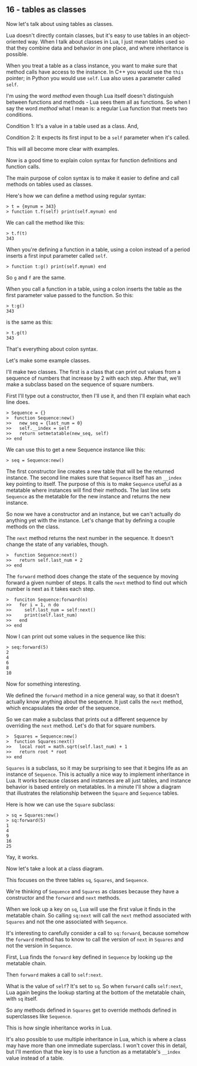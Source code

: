 ## 16 - tables as classes

<!-- 16.1 intro -->

Now let's talk about using tables as classes.

Lua doesn't directly contain classes, but it's
easy to use tables in an object-oriented way.
When I talk about classes in Lua, I just mean
tables used so that they
combine data and behavior in one place, and
where inheritance is possible.

When you treat a table as a class instance, you
want to make sure that method calls have access
to the instance. In C++ you would use the `this`
pointer; in Python you would use `self`.
Lua also uses a parameter called `self`.

I'm using the word *method* even though
Lua itself doesn't distinguish between functions
and methods - Lua sees them all as functions.
So when I say the word *method* what I mean is:
a regular Lua function that meets two conditions.

Condition 1: It's a value in a table used as a class. And,

Condition 2: It expects its first input to be a `self` parameter when it's called.

This will all become more clear with examples.

<!-- 16.2 colon syntax -->

Now is a good time to explain colon syntax for
function definitions and function calls.

The main purpose of colon syntax is to make it easier
to define and call methods on tables used as classes.

Here's how we can define a method using regular syntax:

    > t = {mynum = 343}
    > function t.f(self) print(self.mynum) end

We can call the method like this:

    > t.f(t)
    343

When you're defining a function in a table, using a colon
instead of a period inserts a first input parameter called
`self`.

    > function t:g() print(self.mynum) end

So `g` and `f` are the same.

When you call a function in a table, using a colon inserts
the table as the first parameter value passed to the function.
So this:

    > t:g()
    343

is the same as this:

    > t.g(t)
    343

That's everything about colon syntax.

<!-- 16.3 constructors -->

Let's make some example classes.

I'll make two classes. The first is a class that
can print out values from a sequence of numbers that
increase by 2 with each step.
After that, we'll make a subclass based on the
sequence of square numbers.

First I'll type out a constructor, then I'll use it,
and then I'll explain what each line does.

    > Sequence = {}
    >  function Sequence:new()
    >>   new_seq = {last_num = 0}
    >>   self.__index = self
    >>   return setmetatable(new_seq, self)
    >> end

We can use this to get a new Sequence instance
like this:

    > seq = Sequence:new()

The first constructor line creates a new table that
will be the returned instance. The second line makes
sure that `Sequence` itself has an `__index` key
pointing to itself. The purpose of this is to make
`Sequence` useful as a metatable where instances
will find their methods. The last line sets
`Sequence` as the metatable for the new instance
and returns the new instance.

<!-- 16.4 methods -->

So now we have a constructor and an instance, but
we can't actually do anything yet with the instance.
Let's change that by defining a couple methods on
the class.

The `next` method returns the next number in the
sequence. It doesn't change the state of any
variables, though.

    >  function Sequence:next()
    >>   return self.last_num + 2
    >> end

The `forward` method does change the state of
the sequence by moving forward a given number
of steps. It calls the `next` method to find out
which number is next as it takes each step.

    >  funciton Sequence:forward(n)
    >>   for i = 1, n do
    >>     self.last_num = self:next()
    >>     print(self.last_num)
    >>   end
    >> end

Now I can print out some values in the sequence
like this:

    > seq:forward(5)
    2
    4
    6
    8
    10

<!-- 16.5 inheritance -->

Now for something interesting.

We defined the `forward` method in a nice general
way, so that it doesn't actually know anything about
the sequence. It just calls the `next` method, which
encapsulates the order of the sequence.

So we can make a subclass that prints out a
different sequence by overriding the `next` method.
Let's do that for square numbers.

    >  Squares = Sequence:new()
    >  function Squares:next()
    >>   local root = math.sqrt(self.last_num) + 1
    >>   return root * root
    >> end

`Squares` is a subclass, so it may be surprising to see
that it begins life as an instance of `Sequence`. This
is actually a nice way to implement inheritance in Lua.
It works because classes and instances are all just
tables, and instance behavior is based entirely on
metatables. In a minute I'll show a diagram that
illustrates the relationship between the `Square`
and `Sequence` tables.

Here is how we can use the `Square` subclass:

    > sq = Squares:new()
    > sq:forward(5)
    1
    4
    9
    16
    25

Yay, it works.

Now let's take a look at a class diagram.

<!-- switch to slide view -->

This focuses on the three tables `sq`, `Squares`,
and `Sequence`.

We're thinking of `Sequence` and `Squares` as
classes because they have a constructor and the
`forward` and `next` methods.

When we look up a key on `sq`, Lua will use the first
value it finds in the metatable chain. So calling
`sq:next` will call the `next` method associated with
`Squares` and not the one associated with `Sequence`.

<!-- next slide -->

It's interesting to carefully consider a call to
`sq:forward`, because somehow the `forward` method
has to know to call the version of `next` in
`Squares` and not the version in `Sequence`.

<!-- next slide -->

First, Lua finds the `forward` key defined in
`Sequence` by looking up the metatable chain.

<!-- next slide -->

Then `forward` makes a call to `self:next`.

What is the value of `self`? It's set to `sq`.
So when `forward` calls `self:next`,
Lua again begins the lookup starting at the bottom
of the metatable chain, with `sq` itself.

So any methods defined in `Squares` get to override
methods defined in superclasses like `Sequence`.

This is how single inheritance works in Lua.

It's also possible to use multiple inheritance in Lua,
which is where a class may have more than one
immediate superclass. I won't cover this in detail,
but I'll mention that the key is to use a function
as a metatable's `__index` value instead of a table.
